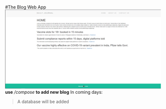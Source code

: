 #The Blog Web App
![Blog Screenshot](https://github.com/Rishav-mngo/Blog_web_app/blob/main/Capture.PNG?raw=true)
**use** */compose* **to add new blog**
In coming days:
> A database will be added
